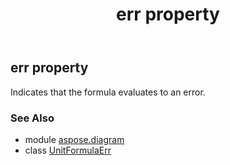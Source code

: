 ﻿---
title: err property
second_title: Aspose.Diagram for Python via .NET API References
description: 
type: docs
weight: 40
url: /python-net/aspose.diagram/unitformulaerr/err/
is_root: false
---

## err property


Indicates that the formula evaluates to an error.

### See Also
* module [aspose.diagram](../../)
* class [UnitFormulaErr](/diagram/python-net/aspose.diagram/unitformulaerr)
